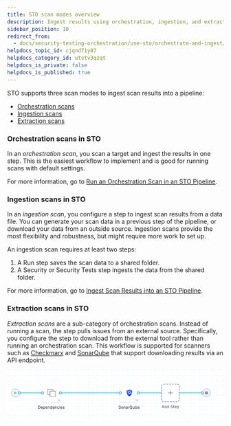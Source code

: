 ```yaml
---
title: STO scan modes overview
description: Ingest results using orchestration, ingestion, and extraction.
sidebar_position: 10
redirect_from: 
  - docs/security-testing-orchestration/use-sto/orchestrate-and-ingest/sto-workflows-overview
helpdocs_topic_id: cjqnd71y07
helpdocs_category_id: utstv3qzqt
helpdocs_is_private: false
helpdocs_is_published: true
---
```


STO supports three scan modes to ingest scan results into a pipeline:

- [Orchestration scans](#orchestration-workflows-in-sto)
- [Ingestion scans](#ingestion-only-workflows-in-sto)
- [Extraction scans](#extraction-workflows-in-sto)

### Orchestration scans in STO

In an *orchestration scan*, you scan a target and ingest the results in one step. This is the easiest workflow to implement and is good for running scans with default settings.

For more information, go to [Run an Orchestration Scan in an STO Pipeline](./run-an-orchestrated-scan-in-sto.md).

### Ingestion scans in STO

In an *ingestion scan*, you configure a step to ingest scan results from a data file. You can generate your scan data in a previous step of the pipeline, or download your data from an outside source. Ingestion scans provide the most flexibility and robustness, but might require more work to set up.

An ingestion scan requires at least two steps:

1. A Run step saves the scan data to a shared folder. 
2. A Security or Security Tests step ingests the data from the shared folder.

For more information, go to [Ingest Scan Results into an STO Pipeline](/docs/security-testing-orchestration/orchestrate-and-ingest/ingest-scan-results-into-an-sto-pipeline.md). 

### Extraction scans in STO

*Extraction scans* are a sub-category of orchestration scans. Instead of running a scan, the step pulls issues from an external source. Specifically, you configure the step to download from the external tool rather than running an orchestration scan. This workflow is supported for scanners such as [Checkmarx](/docs/security-testing-orchestration/sto-techref-category/checkmarx-scanner-reference) and [SonarQube](/docs/security-testing-orchestration/sto-techref-category/sonarqube-sonar-scanner-reference) that support downloading results via an API endpoint.

![](./static/sto-workflows-overview-04.png)

